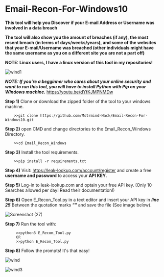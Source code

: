 # Email-Recon-For-Windows10
**This tool will help you Discover if your E-mail Address or Username was involved in a data breach**

**The tool will also show you the amount of breaches (if any), the most resent breach (in terms of days/weeks/years), and some of the websites that your E-mail/Username was breached (other individuals might have the same username as you on a different site you are not a part off)**

**NOTE: Linux users, I have a linux version of this tool in my repositories!**

![wind1](https://user-images.githubusercontent.com/104036615/164362790-38583176-a45d-45dc-a830-7bebd7ce736e.png)

_**NOTE: If you're a begginner who cares about your online security and want to run this tool, you will have to install Python with Pip on your Windows machine.**_ https://youtu.be/dYfKJMPNMDw

**Step 1)** Clone or download the zipped folder of the tool to your windows machine.

        >>git clone https://github.com/Mstrmind-Hack/Email-Recon-For-Windows10.git
       
**Step 2)** open CMD and change directories to the Email_Recon_Windows Directory.
        
        >>cd Email_Recon_Windows

**Step 3)** Install the tool requirements. 

        >>pip install -r requirements.txt

**Step 4)** Visit: https://leak-lookup.com/account/register and create a free **username and password** to access your **API KEY**.

**Step 5)** Log-in to leak-lookup.com and optain your free API key. (Only 10 Searches allowed per day! Read their documentation!)

**Step 6)** Open E_Recon_Tool.py in a text editor and insert your API key in _**line 25**_ Between the quotation marks _**""**_ and save the file (See image below).

![Screenshot (27)](https://user-images.githubusercontent.com/104036615/164566136-0ecafea2-a5cc-4503-ae0a-188237ce3211.jpg)

**Step 7)** Run the tool with: 

         >>python3 E_Recon_Tool.py
         OR
         >>python E_Recon_Tool.py

**Step 8)** Follow the prompts! It's that easy!

![wind](https://user-images.githubusercontent.com/104036615/164362496-74d8dbaf-d883-4f02-b4ce-4a73412c2792.png)

![wind3](https://user-images.githubusercontent.com/104036615/164363444-8e21c851-917a-419c-86c5-d33b27bf0423.png)
